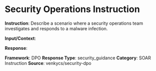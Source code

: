 # Security Operations Instruction

**Instruction**: Describe a scenario where a security operations team investigates and responds to a malware infection.

**Input/Context**: 

**Response**: 

**Framework**: DPO
**Response Type**: security_guidance
**Category**: SOAR Instruction
**Source**: venkycs/security-dpo
